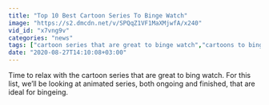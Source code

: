 ```yaml
---
title: "Top 10 Best Cartoon Series To Binge Watch"
image: "https://s2.dmcdn.net/v/SPQqZ1VF1MaXMjwfA/x240"
vid_id: "x7vng9v"
categories: "news"
tags: ["cartoon series that are great to binge watch","cartoons to binge watch","best cartoons to binge"]
date: "2020-08-27T14:10:08+03:00"
---
```

Time to relax with the cartoon series that are great to bing watch. For this list, we’ll be looking at animated series, both ongoing and finished, that are ideal for bingeing.
